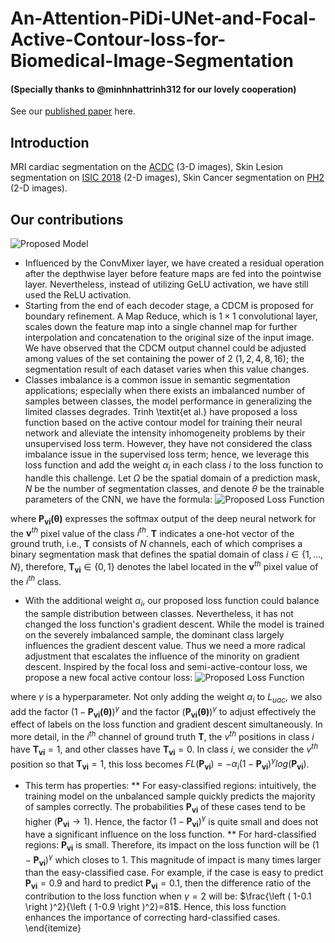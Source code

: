 # An-Attention-PiDi-UNet-and-Focal-Active-Contour-loss-for-Biomedical-Image-Segmentation
#### (Specially thanks to @minhnhattrinh312 for our lovely cooperation)
See our [published paper](https://ieeexplore.ieee.org/document/10013852) here.
## Introduction
MRI cardiac segmentation on the [ACDC](https://www.creatis.insa-lyon.fr/Challenge/acdc/databases.html) (3-D images), Skin Lesion segmentation on [ISIC 2018](https://challenge.isic-archive.com/landing/2018/45/) (2-D images), Skin Cancer segmentation on [PH2](https://www.fc.up.pt/addi/ph2%20database.html) (2-D images).
## Our contributions
![Proposed Model](https://github.com/tswizzle141/An-Attention-PiDi-UNet-and-Focal-Active-Contour-loss-for-Biomedical-Image-Segmentation/blob/main/1.jpg)
* Influenced by the ConvMixer layer, we have created a residual operation after the depthwise layer before feature maps are fed into the pointwise layer. Nevertheless, instead of utilizing GeLU activation, we have still used the ReLU activation.
* Starting from the end of each decoder stage, a CDCM is proposed for boundary refinement. A Map Reduce, which is $1 \times 1$ convolutional layer, scales down the feature map into a single channel map for further interpolation and concatenation to the original size of the input image. We have observed that the CDCM output channel could be adjusted among values of the set containing the power of 2 $({1,2,4,8,16})$; the segmentation result of each dataset varies when this value changes.
* Classes imbalance is a common issue in semantic segmentation applications; especially when there exists an imbalanced number of samples between classes, the model performance in generalizing the limited classes degrades. Trinh \textit{et al.} have proposed a loss function based on the active contour model for training their neural network and alleviate the intensity inhomogeneity problems by their unsupervised loss term. However, they have not considered the class imbalance issue in the supervised loss term; hence, we leverage this loss function and add the weight $\alpha_i$ in each class $i$ to the loss function to handle this challenge. Let $\Omega$ be the spatial domain of a prediction mask, $N$ be the number of segmentation classes, and denote $\theta$ be the trainable parameters of the CNN, we have the formula:
![Proposed Loss Function](https://github.com/tswizzle141/An-Attention-PiDi-UNet-and-Focal-Active-Contour-loss-for-Biomedical-Image-Segmentation/blob/main/2.jpg)

where $\mathbf{P_{vi}(\theta)}$ expresses the softmax output of the deep neural network for the $\mathbf{v}^{th}$ pixel value of the class $i^{th}$. $\mathbf{T}$ indicates a one-hot vector of the ground truth, i.e., $\textbf{T}$ consists of $N$ channels, each of which comprises a binary segmentation mask that defines the spatial domain of class $i\in\{1,\ldots,\,N\}$, therefore, $\mathbf{T_{vi}} \in \{0, 1\}$ denotes the label located in the $\mathbf{v}^{th}$ pixel value of the $i^{th}$ class.
* With the additional weight $\alpha_i$, our proposed loss function could balance the sample distribution between classes. Nevertheless, it has not changed the loss function's gradient descent. While the model is trained on the severely imbalanced sample, the dominant class largely influences the gradient descent value. Thus we need a more radical adjustment that escalates the influence of the minority on gradient descent. Inspired by the focal loss and semi-active-contour loss, we propose a new focal active contour loss:
![Proposed Loss Function](https://github.com/tswizzle141/An-Attention-PiDi-UNet-and-Focal-Active-Contour-loss-for-Biomedical-Image-Segmentation/blob/main/2.jpg)

where $\gamma$ is a hyperparameter. Not only adding the weight $\alpha_i$ to $L_{uac}$, we also add the factor $\left ( 1-\mathbf{P_{vi}(\theta)} \right )^\gamma$ and the factor $\left ( \mathbf{P_{vi}(\theta)} \right )^\gamma$ to adjust effectively the effect of labels on the loss function and gradient descent simultaneously. In more detail, in the $i^{th}$ channel of ground truth $\mathbf{T}$, the $v^{th}$ positions in class $i$ have $\mathbf{T_{vi}}=1$, and other classes have $\mathbf{T_{vi}}=0$. In class $i$, we consider the $v^{th}$ position so that $\mathbf{T_{vi}}=1$, this loss becomes $FL(\mathbf{P_{vi}})=-\alpha_i \left ( 1-\mathbf{P_{vi}} \right )^\gamma  log \left (\mathbf{P_{vi}} \right )$.
* This term has properties:
** For easy-classified regions: intuitively, the training model on the unbalanced sample quickly predicts the majority of samples correctly. The probabilities $\mathbf{P_{vi}}$ of these cases tend to be higher ($\mathbf{P_{vi}}\rightarrow 1$). Hence, the factor $\left ( 1-\mathbf{P_{vi}} \right )^\gamma$  is quite small and does not have a significant influence on the loss function.
** For hard-classified regions:  $\mathbf{P_{vi}}$ is small. Therefore, its impact on the loss function will be $\left ( 1-\mathbf{P_{vi}} \right )^\gamma$ which closes to 1. This magnitude of impact is many times larger than the easy-classified case. For example, if the case is easy to predict $\mathbf{P_{vi}} = 0.9$ and hard to predict $\mathbf{P_{vi}} = 0.1$, then the difference ratio of the contribution to the loss function when $\gamma =2$ will be: $\frac{\left ( 1-0.1 \right )^2}{\left ( 1-0.9 \right )^2}=81$. Hence, this loss function enhances the importance of correcting hard-classified cases.
\end{itemize}
